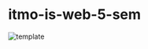 # itmo-is-web-5-sem
![template](https://github.com/user-attachments/assets/ec2c4f3e-ca12-4a54-9b8b-e0617d11e54f)
